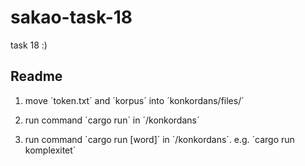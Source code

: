 # sakao-task-18

task 18 :)

## Readme
1. move ´token.txt´ and ´korpus´ into ´konkordans/files/´

2. run command ´cargo run´ in ´/konkordans´

3. run command ´cargo run [word]´ in ´/konkordans´. e.g. ´cargo run komplexitet´